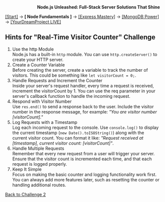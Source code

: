 **<p align="right">Node.js Unleashed: Full-Stack Server Solutions That Shine</p>**

[[Start]](../Introduction.md) → **[ Node Fundamentals ]** → [[Express Mastery]](#express) → [[MongoDB Power]](#mongodb) → [[YourDreamProject LIVE]](#project)

## Hints for "Real-Time Visitor Counter" Challenge

1. Use the http Module<br />
   Node.js has a built-in `http` module. You can use `http.createServer()` to create your HTTP server.
2. Create a Counter Variable<br />
   Before creating the server, create a variable to track the number of visitors. This could be something like `let visitorCount = 0;`.
3. Handle Requests and Increment the Counter<br />
   Inside your server's request handler, every time a request is received, increment the visitorCount by 1. You can use the req parameter in your server's callback function to handle the incoming request.
4. Respond with Visitor Number<br />
   Use `res.end()` to send a response back to the user. Include the visitor number in the response message, for example: *"You are visitor number [visitorCount]."*
5. Log Requests with a Timestamp<br />
   Log each incoming request to the console. Use `console.log()` to display the current timestamp (`new Date().toISOString()`) along with the current visitor count. You can format it like: *"Request received at [timestamp], current visitor count: [visitorCount]"*.
6. Handle Multiple Requests<br />
   Remember that every new request from a user will trigger your server. Ensure that the visitor count is incremented each time, and that each request is logged properly.
7. Keep It Simple<br />
   Focus on making the basic counter and logging functionality work first. You can always add more features later, such as resetting the counter or handling additional routes.

[Back to Challenge 2](1-5SB-2.md)
